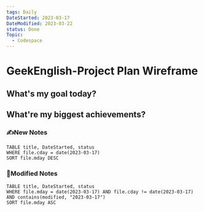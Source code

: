 ```yaml
---
tags: Daily
DateStarted: 2023-03-17
DateModified: 2023-03-22
status: Done
Topic:
  - Codespace
---
```


# GeekEnglish-Project Plan Wireframe

## What's my goal today?

## What're my biggest achievements?

### ✍️New Notes

```dataview
TABLE title, DateStarted, status
WHERE file.cday = date(2023-03-17)
SORT file.mday DESC
```

### 📝Modified Notes

```dataview
TABLE title, DateStarted, status
WHERE file.mday = date(2023-03-17) AND file.cday != date(2023-03-17) AND contains(modified, "2023-03-17")
SORT file.mday ASC
```
